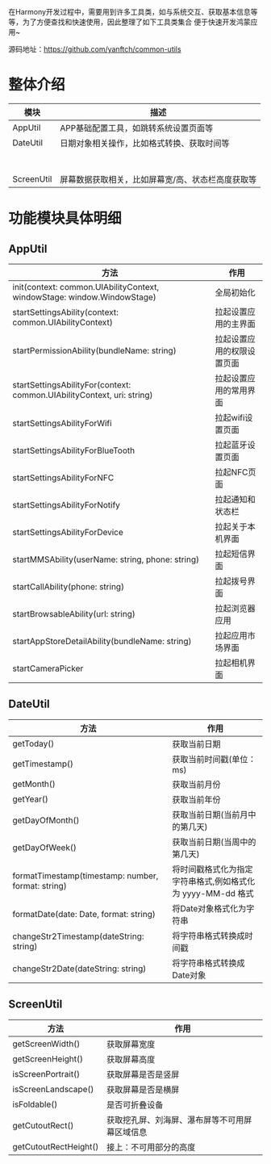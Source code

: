 在Harmony开发过程中，需要用到许多工具类，如与系统交互、获取基本信息等等，为了方便查找和快速使用，因此整理了如下工具类集合
便于快速开发鸿蒙应用~


源码地址：https://github.com/yanftch/common-utils


# 整体介绍


| 模块         | 描述                        |
|------------|---------------------------|
| AppUtil    | APP基础配置工具，如跳转系统设置页面等      |
| DateUtil   | 日期对象相关操作，比如格式转换、获取时间等     |
|            |                           |
|            |                           |
|            |                           |
|            |                           |
|            |                           |
|            |                           |
|            |                           |
| ScreenUtil | 屏幕数据获取相关，比如屏幕宽/高、状态栏高度获取等 |

# 功能模块具体明细

## AppUtil

| 方法                                                                      | 作用            |
|-------------------------------------------------------------------------|---------------|
| init(context: common.UIAbilityContext, windowStage: window.WindowStage) | 全局初始化         |
| startSettingsAbility(context: common.UIAbilityContext)                  | 拉起设置应用的主界面    |
| startPermissionAbility(bundleName: string)                              | 拉起设置应用的权限设置页面 |
| startSettingsAbilityFor(context: common.UIAbilityContext, uri: string)  | 拉起设置应用的常用界面   |
| startSettingsAbilityForWifi                                             | 拉起wifi设置页面    |
| startSettingsAbilityForBlueTooth                                        | 拉起蓝牙设置页面      |
| startSettingsAbilityForNFC                                              | 拉起NFC页面       |
| startSettingsAbilityForNotify                                           | 拉起通知和状态栏      |
| startSettingsAbilityForDevice                                           | 拉起关于本机界面      |
| startMMSAbility(userName: string, phone: string)                        | 拉起短信界面        |
| startCallAbility(phone: string)                                         | 拉起拨号界面        |
| startBrowsableAbility(url: string)                                      | 拉起浏览器应用       |
| startAppStoreDetailAbility(bundleName: string)                          | 拉起应用市场界面      |
| startCameraPicker                                                       | 拉起相机界面        |

## DateUtil

| 方法                                                 | 作用                                   |
|----------------------------------------------------|--------------------------------------|
| getToday()                                         | 获取当前日期                               |
| getTimestamp()                                     | 获取当前时间戳(单位：ms)                       |
| getMonth()                                         | 获取当前月份                               |
| getYear()                                          | 获取当前年份                               |
| getDayOfMonth()                                    | 获取当前日期(当前月中的第几天)                     |
| getDayOfWeek()                                     | 获取当前日期(当周中的第几天)                      |
| formatTimestamp(timestamp: number, format: string) | 将时间戳格式化为指定字符串格式,例如格式化为 yyyy-MM-dd 格式 |
| formatDate(date: Date, format: string)             | 将Date对象格式化为字符串                       |
| changeStr2Timestamp(dateString: string)            | 将字符串格式转换成时间戳                         |
| changeStr2Date(dateString: string)                 | 将字符串格式转换成Date对象                      |

## ScreenUtil

| 方法                    | 作用                      |
|-----------------------|-------------------------|
| getScreenWidth()      | 获取屏幕宽度                  |
| getScreenHeight()     | 获取屏幕高度                  |
| isScreenPortrait()    | 获取屏幕是否是竖屏               |
| isScreenLandscape()   | 获取屏幕是否是横屏               |
| isFoldable()          | 是否可折叠设备                 |
| getCutoutRect()       | 获取挖孔屏、刘海屏、瀑布屏等不可用屏幕区域信息 |
| getCutoutRectHeight() | 接上：不可用部分的高度             |

